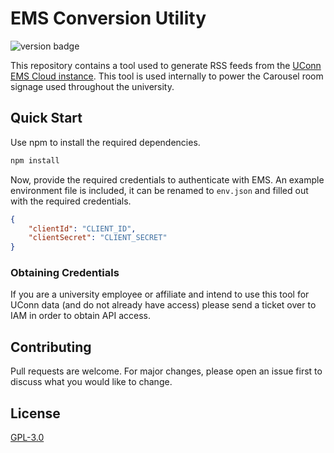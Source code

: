 # EMS Conversion Utility

![version badge](https://img.shields.io/badge/version-1.0.0-2573bc)

This repository contains a tool used to generate RSS feeds from the [UConn EMS Cloud instance](https://uconn.emscloudservice.com). This tool is used internally to power the Carousel room signage used throughout the university.

## Quick Start

Use npm to install the required dependencies.

```bash
npm install
```

Now, provide the required credentials to authenticate with EMS. An example environment file is included, it can be renamed to ``env.json`` and filled out with the required credentials.

```json
{
    "clientId": "CLIENT_ID",
    "clientSecret": "CLIENT_SECRET"
}
```

### Obtaining Credentials

If you are a university employee or affiliate and intend to use this tool for UConn data (and do not already have access) please send a ticket over to IAM in order to obtain API access.

## Contributing
Pull requests are welcome. For major changes, please open an issue first to discuss what you would like to change.

## License
[GPL-3.0](https://choosealicense.com/licenses/gpl-3.0/)
